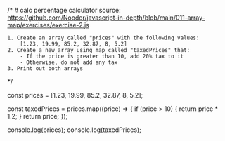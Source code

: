 /* # calc
percentage calculator source: https://github.com/Nooder/javascript-in-depth/blob/main/011-array-map/exercises/exercise-2.js

    1. Create an array called "prices" with the following values:
        [1.23, 19.99, 85.2, 32.87, 8, 5.2]
    2. Create a new array using map called "taxedPrices" that:
        - If the price is greater than 10, add 20% tax to it
        - Otherwise, do not add any tax
    3. Print out both arrays
*/

const prices = [1.23, 19.99, 85.2, 32.87, 8, 5.2];

const taxedPrices = prices.map((price) => {
  if (price > 10) {
    return price * 1.2;
  }
  return price;
});

console.log(prices);
console.log(taxedPrices);
